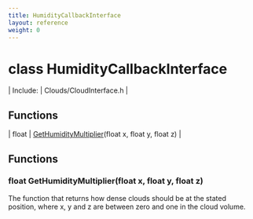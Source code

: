```yaml
---
title: HumidityCallbackInterface
layout: reference
weight: 0
---
```

class HumidityCallbackInterface
===

| Include: | Clouds/CloudInterface.h |



Functions
---

| float | [GetHumidityMultiplier](#GetHumidityMultiplier)(float x, float y, float z) |


Functions
---

### <a name="GetHumidityMultiplier"/>float GetHumidityMultiplier(float x, float y, float z)
The function that returns how dense clouds should be at the stated position, where x, y and z are between
zero and one in the cloud volume.
